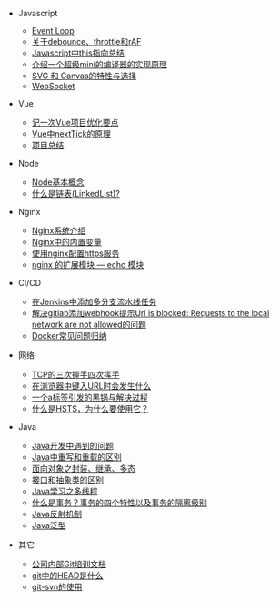 
- Javascript
  - [Event Loop](Javascript/event-loop.md)
  - [关于debounce、throttle和rAF](Javascript/debounce-throttle-requestAnimationFrame.md)
  - [Javascript中this指向总结](Javascript/js-this.md)
  - [介绍一个超级mini的编译器的实现原理](Javascript/compiler.md)
  - [SVG 和 Canvas的特性与选择](Javascript/svg&canvas.md)
  - [WebSocket](Javascript/WebSocket.md)

- Vue
  - [记一次Vue项目优化要点](Vue/project-optimization.md)
  - [Vue中nextTick的原理](Vue/vue-summary.md)
  - [项目总结](Vue/project-summary.md)
  
- Node
  - [Node基本概念](node/1.node基本概念.md)
  - [什么是链表(LinkedList)?](node/什么是链表(LinkedList).md)
  
- Nginx
  - [Nginx系统介绍](nginx/nginx-index.md)
  - [Nginx中的内置变量](nginx/nginx-variables.md)
  - [使用nginx配置https服务](nginx/nginx-https.md)
  - [nginx 的扩展模块 — echo 模块](nginx/echo-nginx-module.md)
 
- CI/CD  
  - [在Jenkins中添加多分支流水线任务](cicd/10.%20%E5%9C%A8Jenkins%E4%B8%AD%E6%B7%BB%E5%8A%A0%E5%A4%9A%E5%88%86%E6%94%AF%E6%B5%81%E6%B0%B4%E7%BA%BF%E4%BB%BB%E5%8A%A1)  
  - [解决gitlab添加webhook提示Url is blocked: Requests to the local network are not allowed的问题](cicd/fix-gitlab-url-blocked)  
  - [Docker常见问题归纳](cicd/docker/docker%E5%B8%B8%E8%A7%81%E9%97%AE%E9%A2%98%E5%BD%92%E7%BA%B3)
  
- 网络
  - [TCP的三次握手四次挥手](HTTP/8.TCP的三次握手四次挥手.md)
  - [在浏览器中键入URL时会发生什么](HTTP/10.在浏览器中键入URL时会发生什么？.md)
  - [一个a标签引发的黑锅与解决过程](HTTP/一个a标签引发的黑锅与解决过程.md)
  - [什么是HSTS，为什么要使用它？](HTTP/HSTS.md)
  
- Java
  - [Java开发中遇到的问题](Java/java-knowledge-point.md)
  - [Java中重写和重载的区别](Java/override&overloading.md)
  - [面向对象之封装、继承、多态](Java/object-oriented-features.md)
  - [接口和抽象类的区别](Java/interface&abstract.md)
  - [Java学习之多线程](Java/thread.md)
  - [什么是事务？事务的四个特性以及事务的隔离级别](Java/transaction.md)
  - [Java反射机制](Java/reflection.md)
  - [Java泛型](Java/generics.md)

- 其它
  - [公司内部Git培训文档](dev-tools/git/git-training.md)
  - [git中的HEAD是什么](dev-tools/git/git中的HEAD是什么.md)
  - [git-svn的使用](dev-tools/git/git-svn.md)


